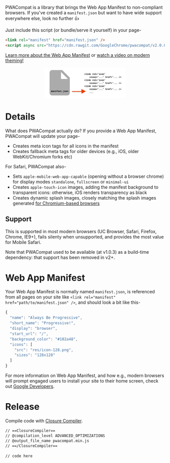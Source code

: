 PWACompat is a library that brings the Web App Manifest to non-compliant browsers.
If you've created a `manifest.json` but want to have wide support everywhere else, look no further 👍

Just include this script (or bundle/serve it yourself) in your page-

```html
<link rel="manifest" href="manifest.json" />
<script async src="https://cdn.rawgit.com/GoogleChrome/pwacompat/v2.0.0/pwacompat.min.js"></script>
```

[Learn more about the Web App Manifest](https://developer.mozilla.org/en-US/docs/Web/Manifest) or [watch a video on modern theming!](https://www.youtube.com/watch?v=5fEMTxpA6BA)

<div style="text-align: center">
  <img src="explainer.png" with="256" height="96" alt="PWACompat explainer" />
</div>

# Details

What does PWACompat actually do?
If you provide a Web App Manifest, PWACompat will update your page-

* Creates meta icon tags for all icons in the manifest
* Creates fallback meta tags for older devices (e.g., iOS, older WebKit/Chromium forks etc)

For Safari, PWACompat also-

* Sets `apple-mobile-web-app-capable` (opening without a browser chrome) for display modes `standalone`, `fullscreen` or `minimal-ui`
* Creates `apple-touch-icon` images, adding the manifest background to transparent icons: otherwise, iOS renders transparency as black
* Creates dynamic splash images, closely matching the splash images generated [for Chromium-based browsers](https://cs.chromium.org/chromium/src/chrome/android/java/src/org/chromium/chrome/browser/webapps/WebappSplashScreenController.java?type=cs&q=webappsplash&sq=package:chromium&g=0&l=70)

## Support

This is supported in most modern browsers (UC Browser, Safari, Firefox, Chrome, IE9+), fails silenty when unsupported, and provides the most value for Mobile Safari.

Note that PWACompat used to be available (at v1.0.3) as a build-time dependency: that support has been removed in v2+.

# Web App Manifest

Your Web App Manifest is normally named `manifest.json`, is referenced from all pages on your site like `<link rel="manifest" href="path/to/manifest.json" />`, and should look a bit like this-

```js
{
  "name": "Always Be Progressive",
  "short_name": "Progressive!",
  "display": "browser",
  "start_url": "/",
  "background_color": "#102a48",
  "icons": [
    "src": "res/icon-128.png",
    "sizes": "128x128"
  ]
}
```

For more information on Web App Manifest, and how e.g., modern browsers will prompt engaged users to install your site to their home screen, check out [Google Developers](https://developers.google.com/web/updates/2014/11/Support-for-installable-web-apps-with-webapp-manifest-in-chrome-38-for-Android).

# Release

Compile code with [Closure Compiler](https://closure-compiler.appspot.com/home).

```
// ==ClosureCompiler==
// @compilation_level ADVANCED_OPTIMIZATIONS
// @output_file_name pwacompat.min.js
// ==/ClosureCompiler==

// code here
```
